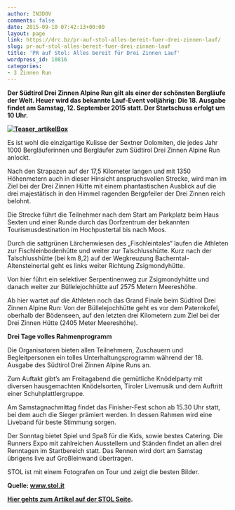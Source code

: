 ```yaml
---
author: IN3DOV
comments: false
date: 2015-09-10 07:42:13+00:00
layout: page
link: https://drc.bz/pr-auf-stol-alles-bereit-fuer-drei-zinnen-lauf/
slug: pr-auf-stol-alles-bereit-fuer-drei-zinnen-lauf
title: 'PR auf Stol: Alles bereit für Drei Zinnen Lauf'
wordpress_id: 10816
categories:
- 3 Zinnen Run
---
```


**Der Südtirol Drei Zinnen Alpine Run gilt als einer der schönsten Bergläufe der Welt. Heuer wird das bekannte Lauf-Event volljährig: Die 18. Ausgabe findet am Samstag, 12. September 2015 statt. Der Startschuss erfolgt um 10 Uhr.**

**[![Teaser_artikelBox](https://drc.bz/wp-content/uploads/2015/09/Teaser_artikelBox.jpg)](https://drc.bz/wp-content/uploads/2015/09/Teaser_artikelBox.jpg)**



Es ist wohl die einzigartige Kulisse der Sextner Dolomiten, die jedes Jahr 1000 Bergläuferinnen und Bergläufer zum Südtirol Drei Zinnen Alpine Run anlockt.

Nach den Strapazen auf der 17,5 Kilometer langen und mit 1350 Höhenmetern auch in dieser Hinsicht anspruchsvollen Strecke, wird man im Ziel bei der Drei Zinnen Hütte mit einem phantastischen Ausblick auf die drei majestätisch in den Himmel ragenden Bergpfeiler der Drei Zinnen reich belohnt.

Die Strecke führt die Teilnehmer nach dem Start am Parkplatz beim Haus Sexten und einer Runde durch das Dorfzentrum der bekannten Tourismusdestination im Hochpustertal bis nach Moos.

Durch die sattgrünen Lärchenwiesen des „Fischleintales“ laufen die Athleten zur Fischleinbodenhütte und weiter zur Talschlusshütte. Kurz nach der Talschlusshütte (bei km 8,2) auf der Wegkreuzung Bacherntal-Altensteinertal geht es links weiter Richtung Zsigmondyhütte.

Von hier führt ein selektiver Serpentinenweg zur Zsigmondyhütte und danach weiter zur Büllelejochhütte auf 2575 Metern Meereshöhe.

Ab hier wartet auf die Athleten noch das Grand Finale beim Südtirol Drei Zinnen Alpine Run: Von der Büllelejochhütte geht es vor dem Paternkofel, oberhalb der Bödenseen, auf den letzten drei Kilometern zum Ziel bei der Drei Zinnen Hütte (2405 Meter Meereshöhe).

**Drei Tage volles Rahmenprogramm**

Die Organisatoren bieten allen Teilnehmern, Zuschauern und Begleitpersonen ein tolles Unterhaltungsprogramm während der 18. Ausgabe des Südtirol Drei Zinnen Alpine Runs an.

Zum Auftakt gibt’s am Freitagabend die gemütliche Knödelparty mit diversen hausgemachten Knödelsorten, Tiroler Livemusik und dem Auftritt einer Schuhplattlergruppe.

Am Samstagnachmittag findet das Finisher-Fest schon ab 15.30 Uhr statt, bei dem auch die Sieger prämiert werden. In dessen Rahmen wird eine Liveband für beste Stimmung sorgen.

Der Sonntag bietet Spiel und Spaß für die Kids, sowie bestes Catering. Die Runners Expo mit zahlreichen Ausstellern und Ständen findet an allen drei Renntagen im Startbereich statt. Das Rennen wird dort am Samstag übrigens live auf Großleinwand übertragen.

STOL ist mit einem Fotografen on Tour und zeigt die besten Bilder.

**Quelle: www.stol.it**

**[Hier gehts zum Artikel auf der STOL Seite](https://www.stol.it/PR/PR-Tipps-und-Events/Alles-bereit-fuer-Drei-Zinnen-Lauf).**
